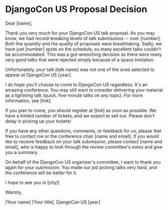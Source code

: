 # DjangoCon US Proposal Decision
Dear [name],

Thank you very much for your DjangoCon US talk proposal. As you may know, we had record-breaking levels of talk submissions -- over [number]. Both the quantity and the quality of proposals were breathtaking. Sadly, we have just [number] spots on the schedule, so many excellent talks couldn't be accommodated. This was a gut-wrenching decision as there were many very good talks that were rejected simply because of a space limitation. 

Unfortunately, your talk [talk name] was not one of the ones selected to appear at DjangoCon US [year].

I do hope you'll choose to come to DjangoCon US regardless. It's an amazing conference. You may still want to consider delivering your material as a lightning talk (quick, five-minute talks on any topic). For more information, see [link]. 

If you plan to come, you should register at [link] as soon as possible. We have a limited number of tickets, and we expect to sell out. Please don't delay in picking up your tickets!

If you have any other questions, comments, or feedback for us, please feel free to contact me or the conference chair [name and email]. If you would like to receive feedback on your talk submission, please contact [name and email], who is happy to look through the review committee's notes and give you a summary.

On behalf of the DjangoCon US organizer's committee, I want to thank you again for your submission. You made our job picking talks very hard, and the conference will be better for it.

I hope to see you in [city]!

Warmly, 

[Your name] 
[Your title], DjangoCon US [year]
